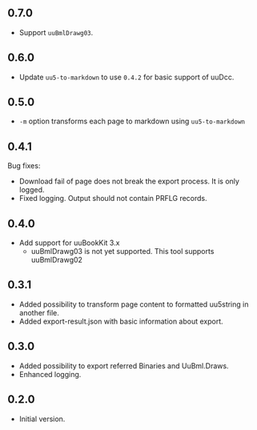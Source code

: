 0.7.0
-----
* Support `uuBmlDrawg03`.

0.6.0
-----
* Update `uu5-to-markdown` to use `0.4.2` for basic support of uuDcc.

0.5.0
-----
* `-m` option transforms each page to markdown using `uu5-to-markdown`

0.4.1
-----

Bug fixes:
* Download fail of page does not break the export process. It is only logged.
* Fixed logging. Output should not contain PRFLG records.

0.4.0
-----
* Add support for uuBookKit 3.x
  * uuBmlDrawg03 is not yet supported. This tool supports uuBmlDrawg02 

0.3.1
-----
* Added possibility to transform page content to formatted uu5string in another file.
* Added export-result.json with basic information about export.

0.3.0
-----
* Added possibility to export referred Binaries and UuBml.Draws.
* Enhanced logging.

0.2.0
-----
* Initial version.